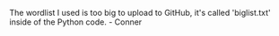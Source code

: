 The wordlist I used is too big to upload to GitHub, it's called 'biglist.txt' inside of the Python code. - Conner

